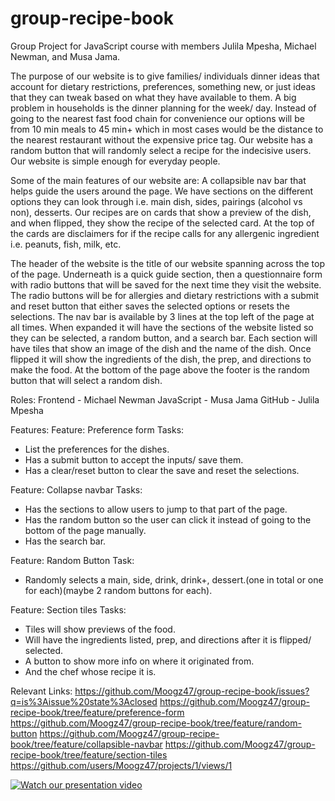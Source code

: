 # group-recipe-book
Group Project for JavaScript course with members Julila Mpesha, Michael Newman, and Musa Jama.

The purpose of our website is to give families/ individuals dinner ideas that account for dietary restrictions, preferences, something new, or just ideas that they can tweak based on what they have available to them. 
A big problem in households is the dinner planning for the week/ day. Instead of going to the nearest fast food chain for convenience our options will be from 10 min meals to 45 min+ which in most cases would be the distance to the nearest restaurant without the expensive price tag.
Our website has a random button that will randomly select a recipe for the indecisive users.
Our website is simple enough for everyday people.

Some of the main features of our website are:
A collapsible nav bar that helps guide the users around the page. We have sections on the different options they can look through i.e. main dish, sides, pairings (alcohol vs non), desserts. Our recipes are on cards that show a preview of the dish, and when flipped, they show the recipe of the selected card. At the top of the cards are disclaimers for if the recipe calls for any allergenic ingredient i.e. peanuts, fish, milk, etc.

The header of the website is the title of our website spanning across the top of the page. Underneath is a quick guide section, then a questionnaire form with radio buttons that will be saved for the next time they visit the website. The radio buttons will be for allergies and dietary restrictions with a submit and reset button that either saves the selected options or resets the selections. 
The nav bar is available by 3 lines at the top left of the page at all times. When expanded it will have the sections of the website listed so they can be selected, a random button, and a search bar.
Each section will have tiles that show an image of the dish and the name of the dish. Once flipped it will show the ingredients of the dish, the prep, and directions to make the food.
At the bottom of the page above the footer is the random button that will select a random dish.

Roles:
Frontend - Michael Newman
JavaScript - Musa Jama
GitHub - Julila Mpesha

Features:
Feature: Preference form 
Tasks:
-	List the preferences for the dishes.
-	Has a submit button to accept the inputs/ save them.
-	Has a clear/reset button to clear the save and reset the selections.

Feature: Collapse navbar
Tasks:
-	Has the sections to allow users to jump to that part of the page.
-	Has the random button so the user can click it instead of going to the bottom of the page manually.
-	Has the search bar.

Feature: Random Button
Task: 
-	Randomly selects a main, side, drink, drink+, dessert.(one in total or one for each)(maybe 2 random buttons for each).

Feature: Section tiles
Tasks: 
-	Tiles will show previews of the food.
-	Will have the ingredients listed, prep, and directions after it is flipped/ selected.
-	A button to show more info on where it originated from.
-	And the chef whose recipe it is.

Relevant Links:
https://github.com/Moogz47/group-recipe-book/issues?q=is%3Aissue%20state%3Aclosed
https://github.com/Moogz47/group-recipe-book/tree/feature/preference-form
https://github.com/Moogz47/group-recipe-book/tree/feature/random-button
https://github.com/Moogz47/group-recipe-book/tree/feature/collapsible-navbar
https://github.com/Moogz47/group-recipe-book/tree/feature/section-tiles
https://github.com/users/Moogz47/projects/1/views/1

[![Watch our presentation video](https://img.youtube.com/vi/<qprCX_QPh3E>/0.jpg)](https://www.youtube.com/watch?v=qprCX_QPh3E)
